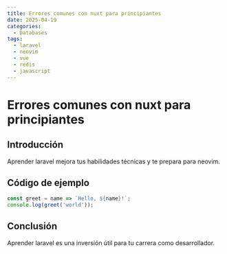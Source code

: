 ```yaml
---
title: Errores comunes con nuxt para principiantes
date: 2025-04-19
categories:
  - Databases
tags:
  - laravel
  - neovim
  - vue
  - redis
  - javascript
---
```


# Errores comunes con nuxt para principiantes

## Introducción

Aprender laravel mejora tus habilidades técnicas y te prepara para neovim.

## Código de ejemplo

```javascript
const greet = name => `Hello, ${name}!`;
console.log(greet('world'));
```

## Conclusión

Aprender laravel es una inversión útil para tu carrera como desarrollador.